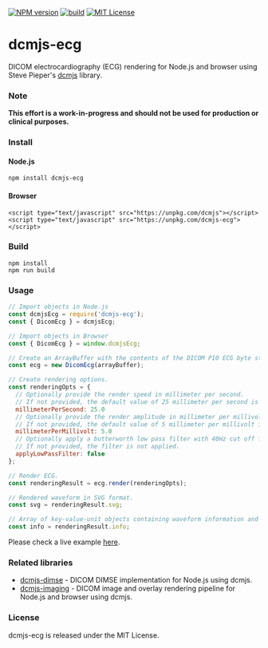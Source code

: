 [![NPM version][npm-version-image]][npm-url] [![build][build-image]][build-url] [![MIT License][license-image]][license-url] 

# dcmjs-ecg
DICOM electrocardiography (ECG) rendering for Node.js and browser using Steve Pieper's [dcmjs][dcmjs-url] library.

### Note
**This effort is a work-in-progress and should not be used for production or clinical purposes.**

### Install
#### Node.js

	npm install dcmjs-ecg

#### Browser

	<script type="text/javascript" src="https://unpkg.com/dcmjs"></script>
	<script type="text/javascript" src="https://unpkg.com/dcmjs-ecg"></script>

### Build

	npm install
	npm run build

### Usage
```js
// Import objects in Node.js
const dcmjsEcg = require('dcmjs-ecg');
const { DicomEcg } = dcmjsEcg;

// Import objects in Browser
const { DicomEcg } = window.dcmjsEcg;

// Create an ArrayBuffer with the contents of the DICOM P10 ECG byte stream.
const ecg = new DicomEcg(arrayBuffer);

// Create rendering options.
const renderingOpts = {
  // Optionally provide the render speed in millimeter per second.
  // If not provided, the default value of 25 millimeter per second is used.
  millimeterPerSecond: 25.0
  // Optionally provide the render amplitude in millimeter per millivolt.
  // If not provided, the default value of 5 millimeter per millivolt is used.
  millimeterPerMillivolt: 5.0
  // Optionally apply a butterworth low pass filter with 40Hz cut off frequency.
  // If not provided, the filter is not applied.
  applyLowPassFilter: false
};

// Render ECG.
const renderingResult = ecg.render(renderingOpts);

// Rendered waveform in SVG format.
const svg = renderingResult.svg;

// Array of key-value-unit objects containing waveform information and interpretation.
const info = renderingResult.info;
```
Please check a live example [here][dcmjs-ecg-live-example-url].

### Related libraries
* [dcmjs-dimse][dcmjs-dimse-url] - DICOM DIMSE implementation for Node.js using dcmjs.
* [dcmjs-imaging][dcmjs-imaging-url] - DICOM image and overlay rendering pipeline for Node.js and browser using dcmjs.

### License
dcmjs-ecg is released under the MIT License.

[npm-url]: https://npmjs.org/package/dcmjs-ecg
[npm-version-image]: https://img.shields.io/npm/v/dcmjs-ecg.svg?style=flat

[build-url]: https://github.com/PantelisGeorgiadis/dcmjs-ecg/actions/workflows/build.yml
[build-image]: https://github.com/PantelisGeorgiadis/dcmjs-ecg/actions/workflows/build.yml/badge.svg?branch=master

[license-image]: https://img.shields.io/badge/license-MIT-blue.svg?style=flat
[license-url]: LICENSE.txt

[dcmjs-url]: https://github.com/dcmjs-org/dcmjs
[dcmjs-dimse-url]: https://github.com/PantelisGeorgiadis/dcmjs-dimse
[dcmjs-imaging-url]: https://github.com/PantelisGeorgiadis/dcmjs-imaging

[dcmjs-ecg-live-example-url]: https://unpkg.com/dcmjs-ecg@latest/build/index.html
